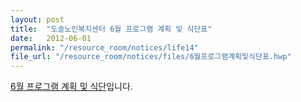 ```yaml
---
layout: post
title:  "도솔노인복지센터 6월 프로그램 계획 및 식단표"
date:   2012-06-01
permalink: "/resource_room/notices/life14"
file_url: "/resource_room/notices/files/6월프로그램계획및식단표.hwp"
---
```


[6월 프로그램 계획 및 식단](/resource_room/notices/files/6월프로그램계획및식단표.hwp)입니다.
